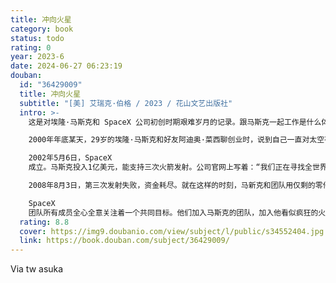 ```yaml
---
title: 冲向火星
category: book
status: todo
rating: 0
year: 2023-6
date: 2024-06-27 06:23:19
douban:
  id: "36429009"
  title: 冲向火星
  subtitle: "[美] 艾瑞克·伯格 / 2023 / 花山文艺出版社"
  intro: >-
    这是对埃隆·马斯克和 SpaceX 公司初创时期艰难岁月的记录。跟马斯克一起工作是什么体验？本书讲述了36位初创成员与他共同疯魔、此生难忘的飞天故事。

    2000年年底某天，29岁的埃隆·马斯克和好友阿迪奥·菜西聊创业时，说到自己一直对太空有兴趣。当晚他翻遍美国宇航局官网，发现美国航天业在阿波罗登月后毫无作为。马斯克决定为这个行业带来突破——他要去火星，就从造火箭开始。

    2002年5月6日，SpaceX
    成立。马斯克投入1亿美元，能支持三次火箭发射。公司官网上写着：“我们正在寻找全世界的人才，以解决具有挑战性的项目，最终实现人类成为跨行星物种的目标。”业内无人看好，就连最初加入团队的几位高管也不真的相信马斯克能造出火箭。

    2008年8月3日，第三次发射失败，资金耗尽。就在这样的时刻，马新克和团队用仅剩的零件组装好最后一枚火箭，进行了第四次发射。

    SpaceX
    团队所有成员全心全意关注着一个共同目标。他们加入马斯克的团队，加入他看似疯狂的火星移民计划，终于迈出了这重要一步——2008年9月28日，“猎鹰1号”火箭成功发射。
  rating: 8.8
  cover: https://img9.doubanio.com/view/subject/l/public/s34552404.jpg
  link: https://book.douban.com/subject/36429009/
---
```


Via tw asuka 
